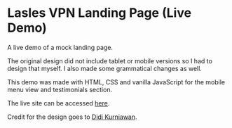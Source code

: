 # Lasles VPN Landing Page (Live Demo)

A live demo of a mock landing page.

The original design did not include tablet or mobile versions so I had to design that myself. I also made some grammatical changes as well.

This demo was made with HTML, CSS and vanilla JavaScript for the mobile menu view and testimonials section.

The live site can be accessed [here](https://laslesvpn-landing-page.vercel.app).

Credit for the design goes to [Didi Kurniawan](https://dribbble.com/shots/11356916-LaslesVPN).
